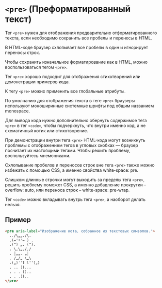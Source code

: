 # `<pre>` (Преформатированный текст)

Тег `<pre>` нужен для отображения предварительно отформатированного текста, если необходимо сохранить все пробелы и переносы в HTML.

В HTML-коде браузер схлопывает все пробелы в один и игнорирует переносы строк.

Чтобы сохранить изначальное форматирование как в HTML, можно воспользоваться тегом `<pre>`.

Тег `<pre>` хорошо подходит для отображения стихотворений или демонстрации примеров кода.

К тегу `<pre>` можно применить все глобальные атрибуты.

По умолчанию для отображения текста в теге `<pre>` браузеры используют моноширинные системные шрифты под общим названием monospace.

Для вывода кода нужно дополнительно обернуть содержимое тега `<pre>` в тег `<code>`, чтобы подчеркнуть, что внутри именно код, а не схематичный котик или стихотворение.

При демонстрации внутри тега `<pre>` HTML-кода могут возникнуть проблемы с отображением тегов в угловых скобках — браузер посчитает их настоящими тегами. Чтобы решить проблему, воспользуйтесь мнемониками.

Схлопывание пробелов и переносов строк вне тега `<pre>` также можно избежать с помощью CSS, а именно свойства white-space: pre.

Слишком длинные строчки могут выходить за пределы тега `<pre>`, решить проблему поможет CSS, а именно добавление прокрутки – overflow: auto, или переноса строк – white-space: pre-wrap.

Тег `<code>` можно вкладывать внутрь тега `<pre>`, а наоборот делать нельзя.

## Пример

```html
<pre aria-label="Изображение кота, собранное из текстовых символов.">
  ../\„„./\.
  .(='•'= ) .
  .(") „. (").
  . \,\„„/,/
  . │„„. „│
  . /„/„ \„\
  .(„)''l l''(„)
  . .. ((...
  . . . ))..
  . . .((..
</pre>
```
